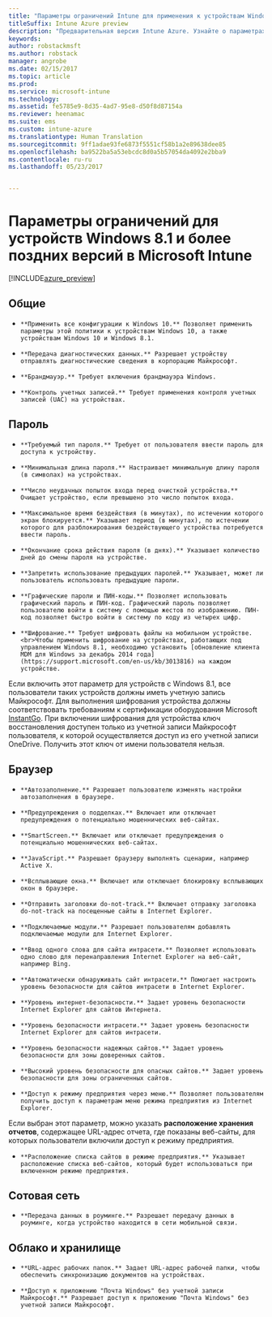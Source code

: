 ```yaml
---
title: "Параметры ограничений Intune для применения к устройствам Windows Phone 8.1"
titleSuffix: Intune Azure preview
description: "Предварительная версия Intune Azure. Узнайте о параметрах Intune, с помощью которых можно управлять параметрами и работой устройств Windows 8.1."
keywords: 
author: robstackmsft
ms.author: robstack
manager: angrobe
ms.date: 02/15/2017
ms.topic: article
ms.prod: 
ms.service: microsoft-intune
ms.technology: 
ms.assetid: fe5785e9-8d35-4ad7-95e8-d50f8d87154a
ms.reviewer: heenamac
ms.suite: ems
ms.custom: intune-azure
ms.translationtype: Human Translation
ms.sourcegitcommit: 9ff1adae93fe6873f5551cf58b1a2e89638dee85
ms.openlocfilehash: ba9522ba5a53ebcdc8d0a5b57054da4092e2bba9
ms.contentlocale: ru-ru
ms.lasthandoff: 05/23/2017


---
```


# <a name="windows-81-and-later-device-restriction-settings-in-microsoft-intune"></a>Параметры ограничений для устройств Windows 8.1 и более поздних версий в Microsoft Intune

[!INCLUDE[azure_preview](./includes/azure_preview.md)]

## <a name="general"></a>Общие
-     **Применить все конфигурации к Windows 10.** Позволяет применить параметры этой политики к устройствам Windows 10, а также устройствам Windows 10 и Windows 8.1.
-     **Передача диагностических данных.** Разрешает устройству отправлять диагностические сведения в корпорацию Майкрософт.
-     **Брандмауэр.** Требует включения брандмауэра Windows.
-     **Контроль учетных записей.** Требует применения контроля учетных записей (UAC) на устройствах.
## <a name="password"></a>Пароль
-     **Требуемый тип пароля.** Требует от пользователя ввести пароль для доступа к устройству.
-     **Минимальная длина пароля.** Настраивает минимальную длину пароля (в символах) на устройствах.
-     **Число неудачных попыток входа перед очисткой устройства.** Очищает устройство, если превышено это число попыток входа.
-     **Максимальное время бездействия (в минутах), по истечении которого экран блокируется.** Указывает период (в минутах), по истечении которого для разблокирования бездействующего устройства потребуется ввести пароль.
-     **Окончание срока действия пароля (в днях).** Указывает количество дней до смены пароля на устройстве.
-     **Запретить использование предыдущих паролей.** Указывает, может ли пользователь использовать предыдущие пароли.
-     **Графические пароли и ПИН-коды.** Позволяет использовать графический пароль и ПИН-код. Графический пароль позволяет пользователю войти в систему с помощью жестов по изображению. ПИН-код позволяет быстро войти в систему по коду из четырех цифр.
-     **Шифрование.** Требует шифровать файлы на мобильном устройстве.<br>Чтобы применить шифрование на устройствах, работающих под управлением Windows 8.1, необходимо установить [обновление клиента MDM для Windows за декабрь 2014 года](https://support.microsoft.com/en-us/kb/3013816) на каждом устройстве.
Если включить этот параметр для устройств с Windows 8.1, все пользователи таких устройств должны иметь учетную запись Майкрософт.
Для выполнения шифрования устройства должны соответствовать требованиям к сертификации оборудования Microsoft [InstantGo](https://blogs.windows.com/windowsexperience/2014/06/19/instantgo-a-better-way-to-sleep/#IBHULcTfI4PokO8X.97).
При включении шифрования для устройства ключ восстановления доступен только из учетной записи Майкрософт пользователя, к которой осуществляется доступ из его учетной записи OneDrive. Получить этот ключ от имени пользователя нельзя.     



## <a name="browser"></a>Браузер
-     **Автозаполнение.** Разрешает пользователю изменять настройки автозаполнения в браузере.
-     **Предупреждения о подделках.** Включает или отключает предупреждения о потенциально мошеннических веб-сайтах.
-     **SmartScreen.** Включает или отключает предупреждения о потенциально мошеннических веб-сайтах.
-     **JavaScript.** Разрешает браузеру выполнять сценарии, например Active X.
-     **Всплывающие окна.** Включает или отключает блокировку всплывающих окон в браузере.
-     **Отправить заголовки do-not-track.** Включает отправку заголовка do-not-track на посещенные сайты в Internet Explorer.
-     **Подключаемые модули.** Разрешает пользователям добавлять подключаемые модули для Internet Explorer.
-     **Ввод одного слова для сайта интрасети.** Позволяет использовать одно слово для перенаправления Internet Explorer на веб-сайт, например Bing.
-     **Автоматически обнаруживать сайт интрасети.** Помогает настроить уровень безопасности для сайтов интрасети в Internet Explorer.
-     **Уровень интернет-безопасности.** Задает уровень безопасности Internet Explorer для сайтов Интернета.
-     **Уровень безопасности интрасети.** Задает уровень безопасности Internet Explorer для сайтов интрасети.
-     **Уровень безопасности надежных сайтов.** Задает уровень безопасности для зоны доверенных сайтов.
-     **Высокий уровень безопасности для опасных сайтов.** Задает уровень безопасности для зоны ограниченных сайтов.
-     **Доступ к режиму предприятия через меню.** Позволяет пользователям получить доступ к параметрам меню режима предприятия из Internet Explorer.
Если выбран этот параметр, можно указать **расположение хранения отчетов**, содержащее URL-адрес отчета, где показаны веб-сайты, для которых пользователи включили доступ к режиму предприятия.
-     **Расположение списка сайтов в режиме предприятия.** Указывает расположение списка веб-сайтов, который будет использоваться при включенном режиме предприятия.
## <a name="cellular"></a>Сотовая сеть
-     **Передача данных в роуминге.** Разрешает передачу данных в роуминге, когда устройство находится в сети мобильной связи.
## <a name="cloud-and-storage"></a>Облако и хранилище
-     **URL-адрес рабочих папок.** Задает URL-адрес рабочей папки, чтобы обеспечить синхронизацию документов на устройствах.
-     **Доступ к приложению "Почта Windows" без учетной записи Майкрософт.** Разрешает доступ к приложению "Почта Windows" без учетной записи Майкрософт.     

